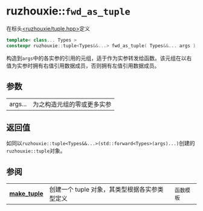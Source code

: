# ruzhouxie::`fwd_as_tuple`
在标头[<ruzhouxie/tuple.hpp>](../tuple.md)定义
```cpp
template< class... Types >
constexpr ruzhouxie::tuple<Types&&...> fwd_as_tuple( Types&&... args );
```
构造到`args`中的各实参的引用的元组，适于作为实参转发给函数。该元组在以右值为实参时拥有右值引用数据成员，否则拥有左值引用数据成员。
## 参数
|||
|-|-|
| args... | 为之构造元组的零或更多实参 |
## 返回值
如同以`ruzhouxie::tuple<Types&&...>(std::forward<Types>(args)...)`创建的`ruzhouxie::tuple`对象。
## 参阅
||||
| --- | --- | --- |
| [**make_tuple**](make_tuple.md) | 创建一个 tuple 对象，其类型根据各实参类型定义 | `函数模板` |